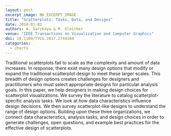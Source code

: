 ```yaml
---
layout: post
excerpt_image: NO_EXCERPT_IMAGE
title: "Scatterplots: Tasks, Data, and Designs"
date: 2018-01-01
authors: A. Sarıkaya & M. Gleicher
venue: "IEEE Transactions on Visualization and Computer Graphics"
doi: 10.1109/TVCG.2017.2744184
categories:
  - charts
---
```

Traditional scatterplots fail to scale as the complexity and amount of data increases. In response, there exist many design options that modify or expand the traditional scatterplot design to meet these larger scales. This breadth of design options creates challenges for designers and practitioners who must select appropriate designs for particular analysis goals. In this paper, we help designers in making design choices for scatterplot visualizations. We survey the literature to catalog scatterplot-specific analysis tasks. We look at how data characteristics influence design decisions. We then survey scatterplot-like designs to understand the range of design options. Building upon these three organizations, we connect data characteristics, analysis tasks, and design choices in order to generate challenges, open questions, and example best practices for the effective design of scatterplots.
